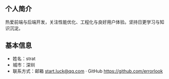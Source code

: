 

## 个人简介

热爱前端与后端开发，关注性能优化、工程化与良好用户体验。坚持日更学习与知识沉淀。

## 基本信息

- 姓名：strat
- 城市：深圳
- 联系方式：邮箱 start.luck@qq.com ·  GitHub https://github.com/errorlook


